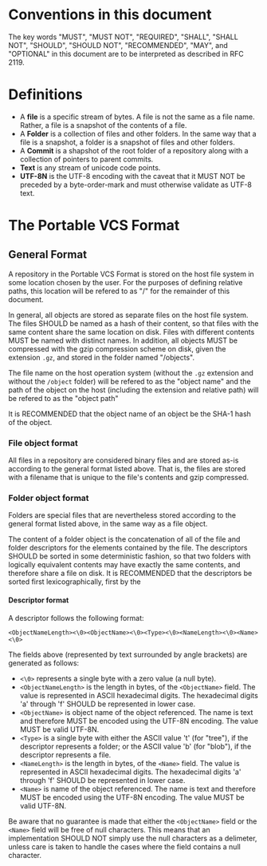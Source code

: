 Conventions in this document
============================

The key words "MUST", "MUST NOT", "REQUIRED", "SHALL", "SHALL NOT", "SHOULD",
"SHOULD NOT", "RECOMMENDED",  "MAY", and "OPTIONAL" in this document are to be
interpreted as described in RFC 2119.

Definitions
===========

 * A **file** is a specific stream of bytes. A file is not the same as a file
   name. Rather, a file is a snapshot of the contents of a file.
 * A **Folder** is a collection of files and other folders. In the same way
   that a file is a snapshot, a folder is a snapshot of files and other folders.
 * A **Commit** is a shapshot of the root folder of a repository along with
   a collection of pointers to parent commits.
 * **Text** is any stream of unicode code points.
 * **UTF-8N** is the UTF-8 encoding with the caveat that it MUST NOT be preceded
   by a byte-order-mark and must otherwise validate as UTF-8 text.

The Portable VCS Format
=======================

General Format
--------------

A repository in the Portable VCS Format is stored on the host file system in
some location chosen by the user. For the purposes of defining relative paths,
this location will be refered to as "/" for the remainder of this document.

In general, all objects are stored as separate files on the host file system.
The files SHOULD be named as a hash of their content, so that files with the
same content share the same location on disk. Files with different contents MUST
be named with distinct names. In addition, all objects MUST be compressed with
the gzip compression scheme on disk, given the extension `.gz`, and stored in
the folder named "/objects".

The file name on the host operation system (without the `.gz` extension and
without the `/object` folder) will be refered to as the "object name" and the
path of the object on the host (including the extension and relative path) will
be refered to as the "object path"

It is RECOMMENDED that the object name of an object be the SHA-1 hash of the
object.

### File object format ###

All files in a repository are considered binary files and are stored as-is
according to the general format listed above. That is, the files are stored with
a filename that is unique to the file's contents and gzip compressed.

### Folder object format ###

Folders are special files that are nevertheless stored according to the general
format listed above, in the same way as a file object.

The content of a folder object is the concatenation of all of the file and
folder descriptors for the elements contained by the file. The descriptors
SHOULD be sorted in some deterministic fashion, so that two folders with
logically equivalent contents may have exactly the same contents, and therefore
share a file on disk.  It is RECOMMENDED that the descriptors be sorted first
lexicographically, first by the 

#### Descriptor format ####

A descriptor follows the following format:

    <ObjectNameLength><\0><ObjectName><\0><Type><\0><NameLength><\0><Name><\0>

The fields above (represented by text surrounded by angle brackets) are
generated as follows:

 * `<\0>` represents a single byte with a zero value (a null byte).
 * `<ObjectNameLength>` is the length in bytes, of the `<ObjectName>` field. The
   value is represented in ASCII hexadecimal digits. The hexadecimal digits 'a'
   through 'f' SHOULD be represented in lower case.
 * `<ObjectName>` is object name of the object referenced. The name is text and
   therefore MUST be encoded using the UTF-8N encoding. The value MUST be valid
   UTF-8N.
 * `<Type>` is a single byte with either the ASCII value 't' (for "tree"), if
   the descriptor represents a folder; or the ASCII value 'b' (for "blob"), if
   the descriptor represents a file.
 * `<NameLength>` is the length in bytes, of the `<Name>` field. The value is
   represented in ASCII hexadecimal digits. The hexadecimal digits 'a' through
   'f' SHOULD be represented in lower case.
 * `<Name>` is name of the object referenced. The name is text and therefore
   MUST be encoded using the UTF-8N encoding. The value MUST be valid UTF-8N.

Be aware that no guarantee is made that either the `<ObjectName>` field or the
`<Name>` field will be free of null characters.  This means that an
implementation SHOULD NOT simply use the null characters as a delimeter, unless
care is taken to handle the cases where the field contains a null character.